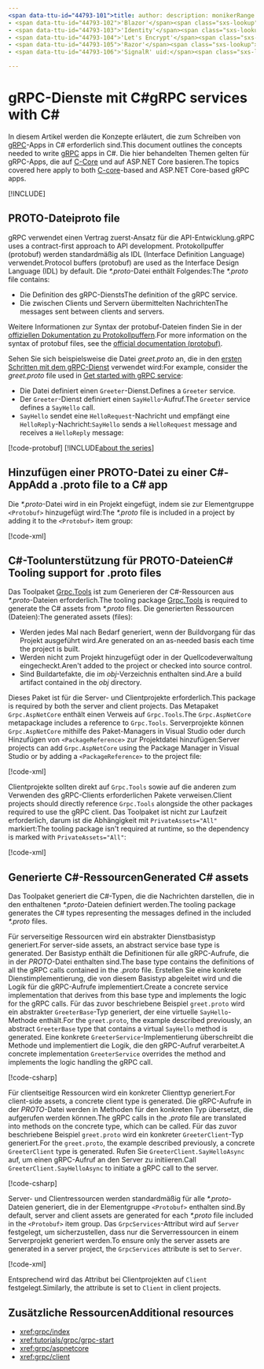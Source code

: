 ```yaml
---
<span data-ttu-id="44793-101">title: author: description: monikerRange: ms.author: ms.date: no-loc:</span><span class="sxs-lookup"><span data-stu-id="44793-101">title: author: description: monikerRange: ms.author: ms.date: no-loc:</span></span>
- <span data-ttu-id="44793-102">'Blazor'</span><span class="sxs-lookup"><span data-stu-id="44793-102">'Blazor'</span></span>
- <span data-ttu-id="44793-103">'Identity'</span><span class="sxs-lookup"><span data-stu-id="44793-103">'Identity'</span></span>
- <span data-ttu-id="44793-104">'Let's Encrypt'</span><span class="sxs-lookup"><span data-stu-id="44793-104">'Let's Encrypt'</span></span>
- <span data-ttu-id="44793-105">'Razor'</span><span class="sxs-lookup"><span data-stu-id="44793-105">'Razor'</span></span>
- <span data-ttu-id="44793-106">'SignalR' uid:</span><span class="sxs-lookup"><span data-stu-id="44793-106">'SignalR' uid:</span></span> 

---
```

# <a name="grpc-services-with-c"></a><span data-ttu-id="44793-107">gRPC-Dienste mit C\#</span><span class="sxs-lookup"><span data-stu-id="44793-107">gRPC services with C\#</span></span>

<span data-ttu-id="44793-108">In diesem Artikel werden die Konzepte erläutert, die zum Schreiben von [gRPC](https://grpc.io/docs/guides/)-Apps in C# erforderlich sind.</span><span class="sxs-lookup"><span data-stu-id="44793-108">This document outlines the concepts needed to write [gRPC](https://grpc.io/docs/guides/) apps in C#.</span></span> <span data-ttu-id="44793-109">Die hier behandelten Themen gelten für gRPC-Apps, die auf [C-Core](https://grpc.io/blog/grpc-stacks) und auf ASP.NET Core basieren.</span><span class="sxs-lookup"><span data-stu-id="44793-109">The topics covered here apply to both [C-core](https://grpc.io/blog/grpc-stacks)-based and ASP.NET Core-based gRPC apps.</span></span>

[!INCLUDE[](~/includes/gRPCazure.md)]

## <a name="proto-file"></a><span data-ttu-id="44793-110">PROTO-Datei</span><span class="sxs-lookup"><span data-stu-id="44793-110">proto file</span></span>

<span data-ttu-id="44793-111">gRPC verwendet einen Vertrag zuerst-Ansatz für die API-Entwicklung.</span><span class="sxs-lookup"><span data-stu-id="44793-111">gRPC uses a contract-first approach to API development.</span></span> <span data-ttu-id="44793-112">Protokollpuffer (protobuf) werden standardmäßig als IDL (Interface Definition Language) verwendet.</span><span class="sxs-lookup"><span data-stu-id="44793-112">Protocol buffers (protobuf) are used as the Interface Design Language (IDL) by default.</span></span> <span data-ttu-id="44793-113">Die *\*.proto*-Datei enthält Folgendes:</span><span class="sxs-lookup"><span data-stu-id="44793-113">The *\*.proto* file contains:</span></span>

* <span data-ttu-id="44793-114">Die Definition des gRPC-Diensts</span><span class="sxs-lookup"><span data-stu-id="44793-114">The definition of the gRPC service.</span></span>
* <span data-ttu-id="44793-115">Die zwischen Clients und Servern übermittelten Nachrichten</span><span class="sxs-lookup"><span data-stu-id="44793-115">The messages sent between clients and servers.</span></span>

<span data-ttu-id="44793-116">Weitere Informationen zur Syntax der protobuf-Dateien finden Sie in der [offiziellen Dokumentation zu Protokollpuffern](https://developers.google.com/protocol-buffers/docs/proto3).</span><span class="sxs-lookup"><span data-stu-id="44793-116">For more information on the syntax of protobuf files, see the [official documentation (protobuf)](https://developers.google.com/protocol-buffers/docs/proto3).</span></span>

<span data-ttu-id="44793-117">Sehen Sie sich beispielsweise die Datei *greet.proto* an, die in den [ersten Schritten mit dem gRPC-Dienst](xref:tutorials/grpc/grpc-start) verwendet wird:</span><span class="sxs-lookup"><span data-stu-id="44793-117">For example, consider the *greet.proto* file used in [Get started with gRPC service](xref:tutorials/grpc/grpc-start):</span></span>

* <span data-ttu-id="44793-118">Die Datei definiert einen `Greeter`-Dienst.</span><span class="sxs-lookup"><span data-stu-id="44793-118">Defines a `Greeter` service.</span></span>
* <span data-ttu-id="44793-119">Der `Greeter`-Dienst definiert einen `SayHello`-Aufruf.</span><span class="sxs-lookup"><span data-stu-id="44793-119">The `Greeter` service defines a `SayHello` call.</span></span>
* <span data-ttu-id="44793-120">`SayHello` sendet eine `HelloRequest`-Nachricht und empfängt eine `HelloReply`-Nachricht:</span><span class="sxs-lookup"><span data-stu-id="44793-120">`SayHello` sends a `HelloRequest` message and receives a `HelloReply` message:</span></span>

[!code-protobuf[](~/tutorials/grpc/grpc-start/sample/GrpcGreeter/Protos/greet.proto)]
[!INCLUDE[about the series](~/includes/code-comments-loc.md)]

## <a name="add-a-proto-file-to-a-c-app"></a><span data-ttu-id="44793-121">Hinzufügen einer PROTO-Datei zu einer C\#-App</span><span class="sxs-lookup"><span data-stu-id="44793-121">Add a .proto file to a C\# app</span></span>

<span data-ttu-id="44793-122">Die *\*.proto*-Datei wird in ein Projekt eingefügt, indem sie zur Elementgruppe `<Protobuf>` hinzugefügt wird:</span><span class="sxs-lookup"><span data-stu-id="44793-122">The *\*.proto* file is included in a project by adding it to the `<Protobuf>` item group:</span></span>

[!code-xml[](~/tutorials/grpc/grpc-start/sample/GrpcGreeter/GrpcGreeter.csproj?highlight=2&range=7-9)]

## <a name="c-tooling-support-for-proto-files"></a><span data-ttu-id="44793-123">C#-Toolunterstützung für PROTO-Dateien</span><span class="sxs-lookup"><span data-stu-id="44793-123">C# Tooling support for .proto files</span></span>

<span data-ttu-id="44793-124">Das Toolpaket [Grpc.Tools](https://www.nuget.org/packages/Grpc.Tools/) ist zum Generieren der C#-Ressourcen aus *\*.proto*-Dateien erforderlich.</span><span class="sxs-lookup"><span data-stu-id="44793-124">The tooling package [Grpc.Tools](https://www.nuget.org/packages/Grpc.Tools/) is required to generate the C# assets from *\*.proto* files.</span></span> <span data-ttu-id="44793-125">Die generierten Ressourcen (Dateien):</span><span class="sxs-lookup"><span data-stu-id="44793-125">The generated assets (files):</span></span>

* <span data-ttu-id="44793-126">Werden jedes Mal nach Bedarf generiert, wenn der Buildvorgang für das Projekt ausgeführt wird.</span><span class="sxs-lookup"><span data-stu-id="44793-126">Are generated on an as-needed basis each time the project is built.</span></span>
* <span data-ttu-id="44793-127">Werden nicht zum Projekt hinzugefügt oder in der Quellcodeverwaltung eingecheckt.</span><span class="sxs-lookup"><span data-stu-id="44793-127">Aren't added to the project or checked into source control.</span></span>
* <span data-ttu-id="44793-128">Sind Buildartefakte, die im *obj*-Verzeichnis enthalten sind.</span><span class="sxs-lookup"><span data-stu-id="44793-128">Are a build artifact contained in the *obj* directory.</span></span>

<span data-ttu-id="44793-129">Dieses Paket ist für die Server- und Clientprojekte erforderlich.</span><span class="sxs-lookup"><span data-stu-id="44793-129">This package is required by both the server and client projects.</span></span> <span data-ttu-id="44793-130">Das Metapaket `Grpc.AspNetCore` enthält einen Verweis auf `Grpc.Tools`.</span><span class="sxs-lookup"><span data-stu-id="44793-130">The `Grpc.AspNetCore` metapackage includes a reference to `Grpc.Tools`.</span></span> <span data-ttu-id="44793-131">Serverprojekte können `Grpc.AspNetCore` mithilfe des Paket-Managers in Visual Studio oder durch Hinzufügen von `<PackageReference>` zur Projektdatei hinzufügen:</span><span class="sxs-lookup"><span data-stu-id="44793-131">Server projects can add `Grpc.AspNetCore` using the Package Manager in Visual Studio or by adding a `<PackageReference>` to the project file:</span></span>

[!code-xml[](~/tutorials/grpc/grpc-start/sample/GrpcGreeter/GrpcGreeter.csproj?highlight=1&range=12)]

<span data-ttu-id="44793-132">Clientprojekte sollten direkt auf `Grpc.Tools` sowie auf die anderen zum Verwenden des gRPC-Clients erforderlichen Pakete verweisen.</span><span class="sxs-lookup"><span data-stu-id="44793-132">Client projects should directly reference `Grpc.Tools` alongside the other packages required to use the gRPC client.</span></span> <span data-ttu-id="44793-133">Das Toolpaket ist nicht zur Laufzeit erforderlich, darum ist die Abhängigkeit mit `PrivateAssets="All"` markiert:</span><span class="sxs-lookup"><span data-stu-id="44793-133">The tooling package isn't required at runtime, so the dependency is marked with `PrivateAssets="All"`:</span></span>

[!code-xml[](~/tutorials/grpc/grpc-start/sample/GrpcGreeterClient/GrpcGreeterClient.csproj?highlight=3&range=9-11)]

## <a name="generated-c-assets"></a><span data-ttu-id="44793-134">Generierte C#-Ressourcen</span><span class="sxs-lookup"><span data-stu-id="44793-134">Generated C# assets</span></span>

<span data-ttu-id="44793-135">Das Toolpaket generiert die C#-Typen, die die Nachrichten darstellen, die in den enthaltenen *\*.proto*-Dateien definiert werden.</span><span class="sxs-lookup"><span data-stu-id="44793-135">The tooling package generates the C# types representing the messages defined in the included *\*.proto* files.</span></span>

<span data-ttu-id="44793-136">Für serverseitige Ressourcen wird ein abstrakter Dienstbasistyp generiert.</span><span class="sxs-lookup"><span data-stu-id="44793-136">For server-side assets, an abstract service base type is generated.</span></span> <span data-ttu-id="44793-137">Der Basistyp enthält die Definitionen für alle gRPC-Aufrufe, die in der *PROTO*-Datei enthalten sind.</span><span class="sxs-lookup"><span data-stu-id="44793-137">The base type contains the definitions of all the gRPC calls contained in the *.proto* file.</span></span> <span data-ttu-id="44793-138">Erstellen Sie eine konkrete Dienstimplementierung, die von diesem Basistyp abgeleitet wird und die Logik für die gRPC-Aufrufe implementiert.</span><span class="sxs-lookup"><span data-stu-id="44793-138">Create a concrete service implementation that derives from this base type and implements the logic for the gRPC calls.</span></span> <span data-ttu-id="44793-139">Für das zuvor beschriebene Beispiel `greet.proto` wird ein abstrakter `GreeterBase`-Typ generiert, der eine virtuelle `SayHello`-Methode enthält.</span><span class="sxs-lookup"><span data-stu-id="44793-139">For the `greet.proto`, the example described previously, an abstract `GreeterBase` type that contains a virtual `SayHello` method is generated.</span></span> <span data-ttu-id="44793-140">Eine konkrete `GreeterService`-Implementierung überschreibt die Methode und implementiert die Logik, die den gRPC-Aufruf verarbeitet.</span><span class="sxs-lookup"><span data-stu-id="44793-140">A concrete implementation `GreeterService` overrides the method and implements the logic handling the gRPC call.</span></span>

[!code-csharp[](~/tutorials/grpc/grpc-start/sample/GrpcGreeter/Services/GreeterService.cs?name=snippet)]

<span data-ttu-id="44793-141">Für clientseitige Ressourcen wird ein konkreter Clienttyp generiert.</span><span class="sxs-lookup"><span data-stu-id="44793-141">For client-side assets, a concrete client type is generated.</span></span> <span data-ttu-id="44793-142">Die gRPC-Aufrufe in der *PROTO*-Datei werden in Methoden für den konkreten Typ übersetzt, die aufgerufen werden können.</span><span class="sxs-lookup"><span data-stu-id="44793-142">The gRPC calls in the *.proto* file are translated into methods on the concrete type, which can be called.</span></span> <span data-ttu-id="44793-143">Für das zuvor beschriebene Beispiel `greet.proto` wird ein konkreter `GreeterClient`-Typ generiert.</span><span class="sxs-lookup"><span data-stu-id="44793-143">For the `greet.proto`, the example described previously, a concrete `GreeterClient` type is generated.</span></span> <span data-ttu-id="44793-144">Rufen Sie `GreeterClient.SayHelloAsync` auf, um einen gRPC-Aufruf an den Server zu initiieren.</span><span class="sxs-lookup"><span data-stu-id="44793-144">Call `GreeterClient.SayHelloAsync` to initiate a gRPC call to the server.</span></span>

[!code-csharp[](~/tutorials/grpc/grpc-start/sample/GrpcGreeterClient/Program.cs?name=snippet)]

<span data-ttu-id="44793-145">Server- und Clientressourcen werden standardmäßig für alle *\*.proto*-Dateien generiert, die in der Elementgruppe `<Protobuf>` enthalten sind.</span><span class="sxs-lookup"><span data-stu-id="44793-145">By default, server and client assets are generated for each *\*.proto* file included in the `<Protobuf>` item group.</span></span> <span data-ttu-id="44793-146">Das `GrpcServices`-Attribut wird auf `Server` festgelegt, um sicherzustellen, dass nur die Serverressourcen in einem Serverprojekt generiert werden.</span><span class="sxs-lookup"><span data-stu-id="44793-146">To ensure only the server assets are generated in a server project, the `GrpcServices` attribute is set to `Server`.</span></span>

[!code-xml[](~/tutorials/grpc/grpc-start/sample/GrpcGreeter/GrpcGreeter.csproj?highlight=2&range=7-9)]

<span data-ttu-id="44793-147">Entsprechend wird das Attribut bei Clientprojekten auf `Client` festgelegt.</span><span class="sxs-lookup"><span data-stu-id="44793-147">Similarly, the attribute is set to `Client` in client projects.</span></span>

## <a name="additional-resources"></a><span data-ttu-id="44793-148">Zusätzliche Ressourcen</span><span class="sxs-lookup"><span data-stu-id="44793-148">Additional resources</span></span>

* <xref:grpc/index>
* <xref:tutorials/grpc/grpc-start>
* <xref:grpc/aspnetcore>
* <xref:grpc/client>
